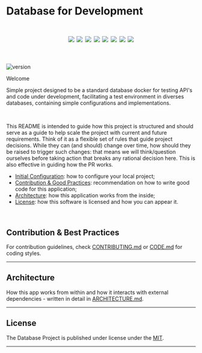 # Database for Development

<h1 align="center">
  <img src="https://img.shields.io/badge/MongoDB-4EA94B?style=for-the-badge&logo=mongodb&logoColor=white" />
  <img src="https://img.shields.io/badge/redis-%23DD0031.svg?style=for-the-badge&logo=redis&logoColor=white"/>
  <img src ="https://img.shields.io/badge/postgres-%23316192.svg?style=for-the-badge&logo=postgresql&logoColor=white"/>
  <img src ="https://img.shields.io/badge/CouchDB-CD2640?style=for-the-badge&logo=couch&logoColor=white"/>
  <img src="https://img.shields.io/badge/docker-%230db7ed.svg?style=for-the-badge&logo=docker&logoColor=white" />
  <img src="https://img.shields.io/badge/githubactions-%232671E5.svg?style=for-the-badge&logo=githubactions&logoColor=white"/>
  <img src="https://img.shields.io/badge/VisualStudioCode-0078d7.svg?style=for-the-badge&logo=visual-studio-code&logoColor=white"/>
  <img src="https://img.shields.io/badge/github-%23121011.svg?style=for-the-badge&logo=github&logoColor=white"/>
</h1>

&nbsp;

![version](https://img.shields.io/badge/version-1.0.0-blue.svg?maxAge=2592000)

Welcome

Simple project designed to be a standard database docker for testing API's and code under development, facilitating a test environment in diverses databases, containing simple configurations and implementations.

&nbsp;

This README is intended to guide how this project is structured and should serve as a guide to help scale the project with current and future requirements. Think of it as a flexible set of rules that guide project decisions. While they can (and should) change over time, how should they be raised to trigger such changes: that means we will think/question ourselves before taking action that breaks any rational decision here. This is also effective in guiding how the PR works.

- [Initial Configuration](#initial-configuration): how to configure your local project;
- [Contribution & Good Practices](#contribution--good-practices): recommendation on how to write good code for this application;
- [Architecture](#architecture): how this application works from the inside;
- [License](#license): how this software is licensed and how you can appear it.

&nbsp;

## Contribution & Best Practices

For contribution guidelines, check [CONTRIBUTING.md](https://github.com/BrunoComitre/database-project/blob/main/CONTRIBUTING.md) or [CODE.md](https://github.com/BrunoComitre/database-project/blob/main/CODE.md) for coding styles.

***

## Architecture

How this app works from within and how it interacts with external dependencies - written in detail in [ARCHITECTURE.md](ARCHITECTURE.md).

***

## License

The Database Project is published under license under the [MIT](LICENSE).

***
